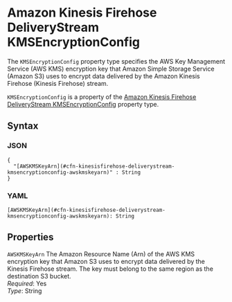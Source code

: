 # Amazon Kinesis Firehose DeliveryStream KMSEncryptionConfig<a name="aws-properties-kinesisfirehose-deliverystream-kmsencryptionconfig"></a>

The `KMSEncryptionConfig` property type specifies the AWS Key Management Service \(AWS KMS\) encryption key that Amazon Simple Storage Service \(Amazon S3\) uses to encrypt data delivered by the Amazon Kinesis Firehose \(Kinesis Firehose\) stream\.

`KMSEncryptionConfig` is a property of the [Amazon Kinesis Firehose DeliveryStream KMSEncryptionConfig](#aws-properties-kinesisfirehose-deliverystream-kmsencryptionconfig) property type\.

## Syntax<a name="aws-properties-kinesisfirehose-deliverystream-kmsencryptionconfig-syntax"></a>

### JSON<a name="aws-properties-kinesisfirehose-deliverystream-kmsencryptionconfig-syntax.json"></a>

```
{
  "[AWSKMSKeyArn](#cfn-kinesisfirehose-deliverystream-kmsencryptionconfig-awskmskeyarn)" : String
}
```

### YAML<a name="aws-properties-kinesisfirehose-deliverystream-kmsencryptionconfig-syntax.yaml"></a>

```
[AWSKMSKeyArn](#cfn-kinesisfirehose-deliverystream-kmsencryptionconfig-awskmskeyarn): String
```

## Properties<a name="aws-properties-kinesisfirehose-deliverystream-kmsencryptionconfig-properties"></a>

`AWSKMSKeyArn`  <a name="cfn-kinesisfirehose-deliverystream-kmsencryptionconfig-awskmskeyarn"></a>
The Amazon Resource Name \(Arn\) of the AWS KMS encryption key that Amazon S3 uses to encrypt data delivered by the Kinesis Firehose stream\. The key must belong to the same region as the destination S3 bucket\.  
*Required*: Yes  
*Type*: String